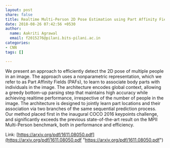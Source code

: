 ```yaml
---
layout: post
share: false
title: Realtime Multi-Person 2D Pose Estimation using Part Affinity Fields
date: 2018-08-26 07:42:56 +0530
author:
  name: Aakriti Agrawal
  email: f2015276@pilani.bits-pilani.ac.in
categories:
- CNN
tags: []

---
```

We present an approach to efficiently detect the 2D pose of multiple people in an image. The approach uses a nonparametric representation, which we refer to as Part Affinity Fields (PAFs), to learn to associate body parts with individuals in the image. The architecture encodes global context, allowing a greedy bottom-up parsing step that maintains high accuracy while achieving realtime performance, irrespective of the number of people in the image. The architecture is designed to jointly learn part locations and their association via two branches of the same sequential prediction process. Our method placed first in the inaugural COCO 2016 keypoints challenge, and significantly exceeds the previous state-of-the-art result on the MPII Multi-Person benchmark, both in performance and efficiency.  

Link: [https://arxiv.org/pdf/1611.08050.pdf](https://arxiv.org/pdf/1611.08050.pdf "https://arxiv.org/pdf/1611.08050.pdf")